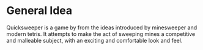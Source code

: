 # General Idea

Quicksweeper is a game by from the ideas introduced by minesweeper and modern tetris. It attempts to
make the act of sweeping mines a competitive and malleable subject, with an exciting and comfortable
look and feel.
